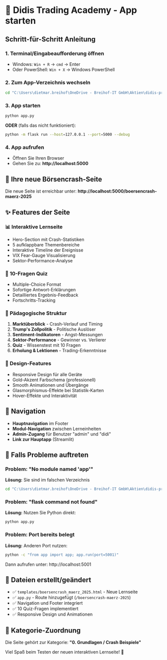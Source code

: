 # 🚀 Didis Trading Academy - App starten

## Schritt-für-Schritt Anleitung

### 1. Terminal/Eingabeaufforderung öffnen
- Windows: `Win + R` → `cmd` → Enter
- Oder PowerShell: `Win + X` → Windows PowerShell

### 2. Zum App-Verzeichnis wechseln
```bash
cd "C:\Users\dietmar.breihof\OneDrive - Breihof-IT GmbH\Aktien\didis-premium-app"
```

### 3. App starten
```bash
python app.py
```

**ODER** (falls das nicht funktioniert):
```bash
python -m flask run --host=127.0.0.1 --port=5000 --debug
```

### 4. App aufrufen
- Öffnen Sie Ihren Browser
- Gehen Sie zu: **http://localhost:5000**

## 🌟 Ihre neue Börsencrash-Seite

Die neue Seite ist erreichbar unter:
**http://localhost:5000/boersencrash-maerz-2025**

## ✨ Features der Seite

### 📊 **Interaktive Lernseite**
- Hero-Section mit Crash-Statistiken
- 5 aufklappbare Themenbereiche
- Interaktive Timeline der Ereignisse
- VIX Fear-Gauge Visualisierung
- Sektor-Performance-Analyse

### 🧠 **10-Fragen Quiz**
- Multiple-Choice Format
- Sofortige Antwort-Erklärungen
- Detailliertes Ergebnis-Feedback
- Fortschritts-Tracking

### 🎯 **Pädagogische Struktur**
1. **Marktüberblick** - Crash-Verlauf und Timing
2. **Trump's Zollpolitik** - Politische Auslöser
3. **Sentiment-Indikatoren** - Angst-Messungen  
4. **Sektor-Performance** - Gewinner vs. Verlierer
5. **Quiz** - Wissenstest mit 10 Fragen
6. **Erholung & Lektionen** - Trading-Erkenntnisse

### 🎨 **Design-Features**
- Responsive Design für alle Geräte
- Gold-Akzent Farbschema (professionell)
- Smooth Animationen und Übergänge
- Glasmorphismus-Effekte bei Statistik-Karten
- Hover-Effekte und Interaktivität

## 📱 **Navigation**
- **Hauptnavigation** im Footer
- **Modul-Navigation** zwischen Lerneinheiten
- **Admin-Zugang** für Benutzer "admin" und "didi"
- **Link zur Hauptapp** (Streamlit)

## 🔧 **Falls Probleme auftreten**

### Problem: "No module named 'app'"
**Lösung:** Sie sind im falschen Verzeichnis
```bash
cd "C:\Users\dietmar.breihof\OneDrive - Breihof-IT GmbH\Aktien\didis-premium-app"
```

### Problem: "flask command not found"
**Lösung:** Nutzen Sie Python direkt:
```bash
python app.py
```

### Problem: Port bereits belegt
**Lösung:** Anderen Port nutzen:
```bash
python -c "from app import app; app.run(port=5001)"
```
Dann aufrufen unter: http://localhost:5001

## 📁 **Dateien erstellt/geändert**
- ✅ `templates/boersencrash_maerz_2025.html` - Neue Lernseite
- ✅ `app.py` - Route hinzugefügt (`/boersencrash-maerz-2025`)
- ✅ Navigation und Footer integriert
- ✅ 10 Quiz-Fragen implementiert
- ✅ Responsive Design und Animationen

## 🎯 **Kategorie-Zuordnung**
Die Seite gehört zur Kategorie: **"0. Grundlagen / Crash Beispiele"**

Viel Spaß beim Testen der neuen interaktiven Lernseite! 🎉
